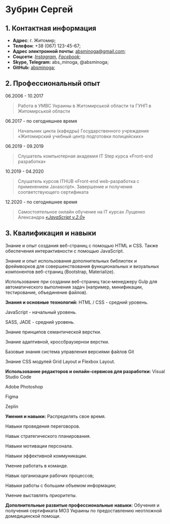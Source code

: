 # Зубрин Сергей

## **1. Контактная информация**

 - **Адрес**: г. Житомир;
 - **Телефон**: +38 (067) 123-45-67;
 - **Адрес электронной почты**: [absminoga@gmail.com](mailto:absminoga@gmail.com);
 - **Соцсети**: [*Instagram*](https://www.instagram.com/absminoga/),  [*Facebook*](https://www.facebook.com/tojvog/);
 - **Skype, Telegram:** abs_minoga, @absminoga;
 - **GitHub:** [absminoga](https://github.com/absminoga);
 
## **2. Профессиональный опыт**
06.2006 - 10.2017         
> Работа в  УМВС Украины в Житомирськой области та ГУНП в Житомирськой области

06.2017 - по сегодняшнее время
>Начальник цикла (кафедры) Государственного учреждения «Житомирский учебный центр подготовки полицейских»

06.2019 - 09.2019
>Слушатель компьютерная академия IT Step курса «Front-end разработка»

10.2019 - 04.2020
>Слушатель курсов ITHUB «Front-end web-разработка с применением Javascript». Завершение и получения соответствующего сертификата

12.2020 - по сегодняшнее время
>Самостоятельное онлайн обучение на IT курсах Лущенко Александра [*«JavaScript v.2.0»*](https://itgid.info/course/javascript-2)

## **3. Квалификация и навыки**

Знание и опыт создания веб-страниц с помощью HTML и CSS. Также обеспечения интерактивности с помощью JavaScript.

Знание и опыт использования дополнительных библиотек и фреймворков для совершенствования функциональных и визуальных компонентов веб-страниц (Bootstrap, Materialize).

Использование при создании веб-страниц таск-менеджеру Gulp для автоматического выполнения задач (например, минификации, тестирование, объединение файлов).

**Знания и основные технологий:**
HTML / CSS - средний уровень.

JavaScript - начальный уровень.

SASS, JADE - средний уровень.

Знание принципов семантической верстки.

Знание адаптивной, кроссбраузернои верстки.

Базовые знания система управления версиями файлов Git

Знание CSS модулей Grid Layout и Flexbox Layout.

**Использование редакторов и онлайн-сервисов для разработки:**
Visual Studio Code

Adobe Photoshop

Figma

Zeplin

**Умения и навыки:**
Распределять свое время. 

Навыки проведения переговоров.

Навык стратегического планирования.

Навыки мотивации персонала.

Навыки эффективной коммуникации.

Умение работать в команде.

Навык организации рабочих процессов;

Навыки работы с большим объемом информации;

Умение выставлять приоритеты.

**Дополнительные развитые профессиональные навыки:**
Обучения и получения сертификата МОЗ Украины по предоставлению неотложной домедицинской помощи.
